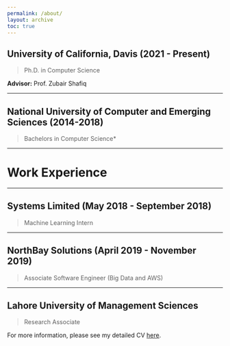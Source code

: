 ```yaml
---
permalink: /about/
layout: archive
toc: true
---
```

## **University of California, Davis (2021 - Present)**
>Ph.D. in Computer Science

**Advisor:** Prof. Zubair Shafiq

---

## **National University of Computer and Emerging Sciences (2014-2018)**
>Bachelors in Computer Science*

---
# Work Experience

---
## **Systems Limited (May 2018 - September 2018)**
>Machine Learning Intern

---
## **NorthBay Solutions** (April 2019 - November 2019)
>Associate Software Engineer (Big Data and AWS)

---
## **Lahore University of Management Sciences**
>Research Associate

For more information, please see my detailed CV [here](../assets/docs/CV.pdf).